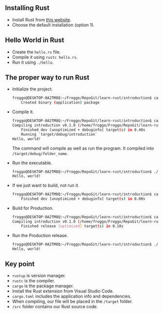 ## Installing Rust
- Install Rust from [this website](https://www.rust-lang.org/tools/install).
- Choose the default installation (option 1).

## Hello World in Rust
- Create the `hello.rs` file.
- Compile it using `rustc hello.rs`.
- Run it using `./hello`.

## The proper way to run Rust
- Initialize the project.

    ```bash
    froggo@DESKTOP-0A2TM8Q:~/Froggo/RepoGit/learn-rust/introduction$ cargo init
        Created binary (application) package
    ```
- Compile it.
    ```bash
    froggo@DESKTOP-0A2TM8Q:~/Froggo/RepoGit/learn-rust/introduction$ cargo run
    Compiling introduction v0.1.0 (/home/froggo/Froggo/RepoGit/learn-rust/introduction)
        Finished dev [unoptimized + debuginfo] target(s) in 0.40s
        Running `target/debug/introduction`
    Hello, world!
    ```
    The command will compile as well as run the program. It compiled into `/target/debug/folder_name`.
- Run the executable.
    ```bash
    froggo@DESKTOP-0A2TM8Q:~/Froggo/RepoGit/learn-rust/introduction$ ./target/debug/introduction 
    Hello, world!
    ```
- If we just want to build, not run it.
    ```bash
    froggo@DESKTOP-0A2TM8Q:~/Froggo/RepoGit/learn-rust/introduction$ cargo build
        Finished dev [unoptimized + debuginfo] target(s) in 0.00s
    ```
- Build for Production.
    ```bash
    froggo@DESKTOP-0A2TM8Q:~/Froggo/RepoGit/learn-rust/introduction$ cargo build --release
    Compiling introduction v0.1.0 (/home/froggo/Froggo/RepoGit/learn-rust/introduction)
        Finished release [optimized] target(s) in 0.18s
    ```
- Run the Production release.
    ```bash
    froggo@DESKTOP-0A2TM8Q:~/Froggo/RepoGit/learn-rust/introduction$ ./target/release/introduction 
    Hello, world!
    ```

## Key point
- `rustup` is version manager. 
- `rustc` is the compiler.
- `cargo` is the package manager.
- Install the Rust extension from Visual Studio Code.
- `cargo.toml` includes the application info and dependencies.
- When compiling, our file will be placed in the `/target` folder.
- `/src` folder contains our Rust source code.